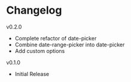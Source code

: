 # Changelog

v0.2.0

* Complete refactor of date-picker
* Combine date-range-picker into date-picker
* Add custom options

v0.1.0

* Initial Release
